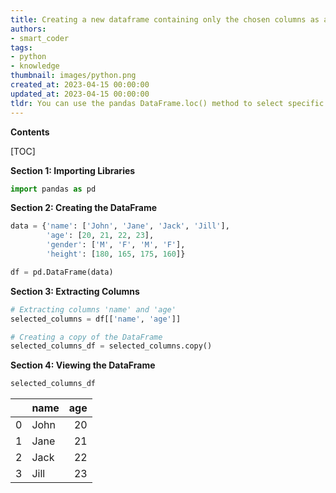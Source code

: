 ```yaml
---
title: Creating a new dataframe containing only the chosen columns as a copy
authors:
- smart_coder
tags:
- python
- knowledge
thumbnail: images/python.png
created_at: 2023-04-15 00:00:00
updated_at: 2023-04-15 00:00:00
tldr: You can use the pandas DataFrame.loc() method to select specific columns and assign them to a new DataFrame as a copy.
---
```


**Contents**

[TOC]

**Section 1: Importing Libraries**

```python
import pandas as pd
```

**Section 2: Creating the DataFrame**

```python
data = {'name': ['John', 'Jane', 'Jack', 'Jill'],
        'age': [20, 21, 22, 23],
        'gender': ['M', 'F', 'M', 'F'],
        'height': [180, 165, 175, 160]}

df = pd.DataFrame(data)
```

**Section 3: Extracting Columns**

```python
# Extracting columns 'name' and 'age'
selected_columns = df[['name', 'age']]

# Creating a copy of the DataFrame
selected_columns_df = selected_columns.copy()
```

**Section 4: Viewing the DataFrame**

```python
selected_columns_df
```

|    | name | age |
|---:|:-----|----:|
|  0 | John |  20 |
|  1 | Jane |  21 |
|  2 | Jack |  22 |
|  3 | Jill |  23 |
